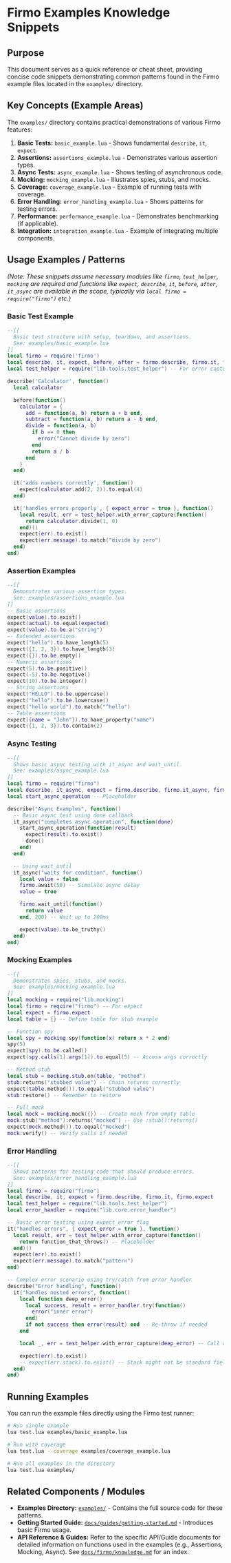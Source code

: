 # Firmo Examples Knowledge Snippets

## Purpose

This document serves as a quick reference or cheat sheet, providing concise code snippets demonstrating common patterns found in the Firmo example files located in the `examples/` directory.

## Key Concepts (Example Areas)

The `examples/` directory contains practical demonstrations of various Firmo features:

1.  **Basic Tests:** `basic_example.lua` - Shows fundamental `describe`, `it`, `expect`.
2.  **Assertions:** `assertions_example.lua` - Demonstrates various assertion types.
3.  **Async Tests:** `async_example.lua` - Shows testing of asynchronous code.
4.  **Mocking:** `mocking_example.lua` - Illustrates spies, stubs, and mocks.
5.  **Coverage:** `coverage_example.lua` - Example of running tests with coverage.
6.  **Error Handling:** `error_handling_example.lua` - Shows patterns for testing errors.
7.  **Performance:** `performance_example.lua` - Demonstrates benchmarking (if applicable).
8.  **Integration:** `integration_example.lua` - Example of integrating multiple components.

## Usage Examples / Patterns

*(Note: These snippets assume necessary modules like `firmo`, `test_helper`, `mocking` are required and functions like `expect`, `describe`, `it`, `before`, `after`, `it_async` are available in the scope, typically via `local firmo = require("firmo")` etc.)*

### Basic Test Example

```lua
--[[
  Basic test structure with setup, teardown, and assertions.
  See: examples/basic_example.lua
]]
local firmo = require('firmo')
local describe, it, expect, before, after = firmo.describe, firmo.it, firmo.expect, firmo.before, firmo.after
local test_helper = require("lib.tools.test_helper") -- For error capture

describe('Calculator', function()
  local calculator

  before(function()
    calculator = {
      add = function(a, b) return a + b end,
      subtract = function(a, b) return a - b end,
      divide = function(a, b)
        if b == 0 then
          error("Cannot divide by zero")
        end
        return a / b
      end
    }
  end)

  it('adds numbers correctly', function()
    expect(calculator.add(2, 2)).to.equal(4)
  end)

  it('handles errors properly', { expect_error = true }, function()
    local result, err = test_helper.with_error_capture(function()
      return calculator.divide(1, 0)
    end)()
    expect(err).to.exist()
    expect(err.message).to.match("divide by zero")
  end)
end)
```

### Assertion Examples

```lua
--[[
  Demonstrates various assertion types.
  See: examples/assertions_example.lua
]]
-- Basic assertions
expect(value).to.exist()
expect(actual).to.equal(expected)
expect(value).to.be.a("string")
-- Extended assertions
expect("hello").to.have_length(5)
expect({1, 2, 3}).to.have_length(3)
expect({}).to.be.empty()
-- Numeric assertions
expect(5).to.be.positive()
expect(-5).to.be.negative()
expect(10).to.be.integer()
-- String assertions
expect("HELLO").to.be.uppercase()
expect("hello").to.be.lowercase()
expect("hello world").to.match("^hello")
-- Table assertions
expect({name = "John"}).to.have_property("name")
expect({1, 2, 3}).to.contain(2)
```

### Async Testing

```lua
--[[
  Shows basic async testing with it_async and wait_until.
  See: examples/async_example.lua
]]
local firmo = require("firmo")
local describe, it_async, expect = firmo.describe, firmo.it_async, firmo.expect
local start_async_operation -- Placeholder

describe("Async Examples", function()
  -- Basic async test using done callback
  it_async("completes async operation", function(done)
    start_async_operation(function(result)
      expect(result).to.exist()
      done()
    end)
  end)

  -- Using wait_until
  it_async("waits for condition", function()
    local value = false
    firmo.await(50) -- Simulate async delay
    value = true

    firmo.wait_until(function()
      return value
    end, 200) -- Wait up to 200ms

    expect(value).to.be_truthy()
  end)
end)
```

### Mocking Examples

```lua
--[[
  Demonstrates spies, stubs, and mocks.
  See: examples/mocking_example.lua
]]
local mocking = require("lib.mocking")
local firmo = require("firmo") -- For expect
local expect = firmo.expect
local table = {} -- Define table for stub example

-- Function spy
local spy = mocking.spy(function(x) return x * 2 end)
spy(5)
expect(spy).to.be.called()
expect(spy.calls[1].args[1]).to.equal(5) -- Access args correctly

-- Method stub
local stub = mocking.stub.on(table, "method")
stub:returns("stubbed value") -- Chain returns correctly
expect(table.method()).to.equal("stubbed value")
stub:restore() -- Remember to restore

-- Full mock
local mock = mocking.mock({}) -- Create mock from empty table
mock:stub("method"):returns("mocked") -- Use :stub():returns()
expect(mock.method()).to.equal("mocked")
mock:verify() -- Verify calls if needed
```

### Error Handling

```lua
--[[
  Shows patterns for testing code that should produce errors.
  See: examples/error_handling_example.lua
]]
local firmo = require("firmo")
local describe, it, expect = firmo.describe, firmo.it, firmo.expect
local test_helper = require("lib.tools.test_helper")
local error_handler = require("lib.core.error_handler")

-- Basic error testing using expect_error flag
it("handles errors", { expect_error = true }, function()
  local result, err = test_helper.with_error_capture(function()
    return function_that_throws() -- Placeholder
  end)()
  expect(err).to.exist()
  expect(err.message).to.match("pattern")
end)

-- Complex error scenario using try/catch from error_handler
describe("Error handling", function()
  it("handles nested errors", function()
    local function deep_error()
      local success, result = error_handler.try(function()
        error("inner error")
      end)
      if not success then error(result) end -- Re-throw if needed
    end

    local _, err = test_helper.with_error_capture(deep_error) -- Call wrapped function

    expect(err).to.exist()
    -- expect(err.stack).to.exist() -- Stack might not be standard field
  end)
end)
```

## Running Examples

You can run the example files directly using the Firmo test runner:

```bash
# Run single example
lua test.lua examples/basic_example.lua

# Run with coverage
lua test.lua --coverage examples/coverage_example.lua

# Run all examples in the directory
lua test.lua examples/
```

## Related Components / Modules

-   **Examples Directory:** [`examples/`](./) - Contains the full source code for these patterns.
-   **Getting Started Guide:** [`docs/guides/getting-started.md`](../guides/getting-started.md) - Introduces basic Firmo usage.
-   **API Reference & Guides:** Refer to the specific API/Guide documents for detailed information on functions used in the examples (e.g., Assertions, Mocking, Async). See [`docs/firmo/knowledge.md`](../firmo/knowledge.md) for an index.

